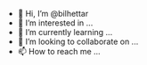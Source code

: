 - 👋 Hi, I’m @bilhettar
- 👀 I’m interested in ...
- 🌱 I’m currently learning ...
- 💞️ I’m looking to collaborate on ...
- 📫 How to reach me ...

<!---
bilhettar/bilhettar is a ✨ special ✨ repository because its `README.md` (this file) appears on your GitHub profile.
You can click the Preview link to take a look at your changes.
--->
